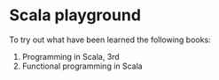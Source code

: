 # Scala playground

To try out what have been learned the following books:

1. Programming in Scala, 3rd
2. Functional programming in Scala